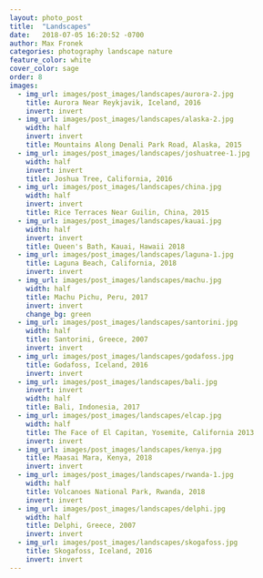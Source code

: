 ```yaml
---
layout: photo_post
title:  "Landscapes"
date:   2018-07-05 16:20:52 -0700
author: Max Fronek
categories: photography landscape nature
feature_color: white
cover_color: sage
order: 8
images:
  - img_url: images/post_images/landscapes/aurora-2.jpg
    title: Aurora Near Reykjavik, Iceland, 2016
    invert: invert
  - img_url: images/post_images/landscapes/alaska-2.jpg
    width: half 
    invert: invert
    title: Mountains Along Denali Park Road, Alaska, 2015
  - img_url: images/post_images/landscapes/joshuatree-1.jpg
    width: half
    invert: invert
    title: Joshua Tree, California, 2016
  - img_url: images/post_images/landscapes/china.jpg
    width: half
    invert: invert
    title: Rice Terraces Near Guilin, China, 2015
  - img_url: images/post_images/landscapes/kauai.jpg
    width: half
    invert: invert
    title: Queen's Bath, Kauai, Hawaii 2018
  - img_url: images/post_images/landscapes/laguna-1.jpg
    title: Laguna Beach, California, 2018
    invert: invert
  - img_url: images/post_images/landscapes/machu.jpg
    width: half
    title: Machu Pichu, Peru, 2017
    invert: invert
    change_bg: green
  - img_url: images/post_images/landscapes/santorini.jpg
    width: half    
    title: Santorini, Greece, 2007
    invert: invert
  - img_url: images/post_images/landscapes/godafoss.jpg
    title: Godafoss, Iceland, 2016
    invert: invert
  - img_url: images/post_images/landscapes/bali.jpg
    invert: invert
    width: half
    title: Bali, Indonesia, 2017
  - img_url: images/post_images/landscapes/elcap.jpg
    width: half
    title: The Face of El Capitan, Yosemite, California 2013
    invert: invert
  - img_url: images/post_images/landscapes/kenya.jpg
    title: Maasai Mara, Kenya, 2018
    invert: invert
  - img_url: images/post_images/landscapes/rwanda-1.jpg
    width: half
    title: Volcanoes National Park, Rwanda, 2018
    invert: invert
  - img_url: images/post_images/landscapes/delphi.jpg
    width: half    
    title: Delphi, Greece, 2007
    invert: invert
  - img_url: images/post_images/landscapes/skogafoss.jpg
    title: Skogafoss, Iceland, 2016
    invert: invert
---
```



